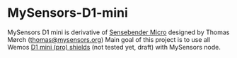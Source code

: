# MySensors-D1-mini
MySensors D1 mini is derivative of <a href="https://www.openhardware.io/view/1/Sensebender-Micro">Sensebender Micro</a> designed by Thomas Mørch (thomas@mysensors.org)
Main goal of this project is to use all Wemos <a href="https://www.wemos.cc/D1-mini-Shields">D1 mini (pro) shields</a> (not tested yet, draft) with MySensors node.
